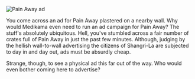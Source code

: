 ![Pain Away ad](/resources/lore/pain%20away%20ad%20on%20wall.png)

You come across an ad for Pain Away plastered on a nearby wall. Why would Medikama even need to run an ad campaign for Pain Away? The stuff's absolutely ubiquitous. Hell, you've stumbled across a fair number of crates full of Pain Away in just the past few minutes. Although, judging by the hellish wall-to-wall advertising the citizens of Shangri-La are subjected to day in and day out, ads must be absurdly cheap. 

Strange, though, to see a physical ad this far out of the way. Who would even bother coming here to advertise? 
